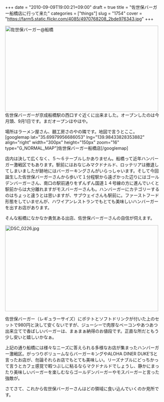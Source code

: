 +++
date = "2010-09-09T19:00:21+09:00"
draft = true
title = "佐世保バーガー船橋店に行って来た"
categories = ["things"]
slug = "1754"
cover = "https://farm5.static.flickr.com/4085/4970768208_2bde976343.jpg"
+++

<a href="https://www.flickr.com/photos/keruru/4970768208/" title="佐世保バーガー@船橋 by けるる, on Flickr"><img src="https://farm5.static.flickr.com/4085/4970768208_2bde976343.jpg" width="500" height="281" alt="佐世保バーガー@船橋" /></a>
佐世保バーガーが京成船橋駅の西口すぐ近くに出来ました。オープンしたのは今月頭、9月1日です。まだオープンほやほや。

場所はラーメン屋さん、麺工房さのやの隣です。地図で言うとここ。
[googlemap lat="35.69979956686053" lng="139.98433828353882" align="right" width="300px" height="150px" zoom="16" type="G_NORMAL_MAP"]佐世保バーガー船橋店[/googlemap]

店内は決して広くなく、５〜６テーブルしかありません。船橋って近年ハンバーガー激戦区でもあります。駅前にはおなじみマクドナルド、ロッテリアは撤退してしまいましたが跡地にはバーガーキングさんがいらっしゃいます。そして今回誕生した佐世保バーガーさんから歩いて１分程駅から遠ざかった辺りにはゴールデンバーガーさん、南口の駅前通りをずんずん国道１４号線の方に進んでいくと駅前からは大分離れますがモスバーガーさんも。ハンバーガーにカテゴリーするのはちょっと違うとは思いますが、サブウェイさんも駅前に。ファーストフード形態をしていませんが、ハワイアンレストランでもとても美味しいハンバーガーを出すお店があります。

そんな船橋になかなか勇気ある出店、佐世保バーガーさんの自信が伺えます。

<a href="https://www.flickr.com/photos/keruru/4970764950/" title="DSC_0226.jpg by けるる, on Flickr"><img src="https://farm5.static.flickr.com/4108/4970764950_a18e327fe9.jpg" width="500" height="281" alt="DSC_0226.jpg" /></a>

佐世保バーガー（レギュラーサイズ）にポテトとソフトドリンクが付いた上のセットで980円と決して安くないですが、ジューシーで肉厚なベーコンやあつあつ出来立てで香ばしいバーガーは、まぁまぁ納得のお値段です。正直な所だともう少し安いと嬉しいかなぁ。

上記の通り船橋には様々なニーズに答えられる多様なお店が集まったハンバーガー激戦区。がっつりボリュームならバーガーキングやALOHA DINER DUKE'Sと言ったお店が、勿論それらお店でもとても美味しい。リーズナブルにどっちかって言うとカフェ感覚で暇つぶしに粘るならマクドナルドでしょうし、静かにまったり美味しいバーガーを楽しむならゴールデンバーガーやモスバーガーと言った強敵が。

さてさて、これから佐世保バーガーさんはどの領域に食い込んでいくのか見所です。

